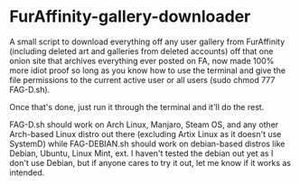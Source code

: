 # FurAffinity-gallery-downloader
A small script to download everything off any user gallery from FurAffinity (including deleted art and galleries from deleted accounts) off that one onion site that archives everything ever posted on FA, now made 100% more idiot proof so long as you know how to use the terminal and give the file permissions to the current active user or all users (sudo chmod 777 FAG-D.sh).

Once that's done, just run it through the terminal and it'll do the rest. 

FAG-D.sh should work on Arch Linux, Manjaro, Steam OS, and any other Arch-based Linux distro out there (excluding Artix Linux as it doesn't use SystemD) while FAG-DEBIAN.sh should work on debian-based distros like Debian, Ubuntu, Linux Mint, ext. I haven't tested the debian out yet as I don't use Debian, but if anyone cares to try it out, let me know if it works as intended.
